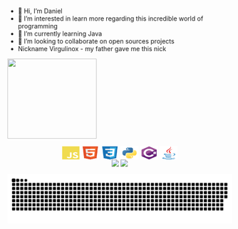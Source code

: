 - 👋 Hi, I’m Daniel
- 👀 I’m interested in learn more regarding this incredible world of programming 
- 🌱 I’m currently learning Java
- 💞️ I’m looking to collaborate on open sources projects
- Nickname Virgulinox - my father gave me this nick 

<!---
Virgulinox/Virgulinox is a ✨ special ✨ repository because its `README.md` (this file) appears on your GitHub profile.
You can click the Preview link to take a look at your changes.
--->






  <img align="center" width="200" height="180" src="https://c.tenor.com/wfX0l5GwL28AAAAC/trigun-vash.gif">
</div>
 <br>
<div  align="center"> 
  <div style="display: inline_block"><br>
  <img align="center" alt="Rafa-Js" height="30" width="40" src="https://raw.githubusercontent.com/devicons/devicon/master/icons/javascript/javascript-plain.svg">
  <img align="center" alt="HTML" height="30" width="40" src="https://raw.githubusercontent.com/devicons/devicon/master/icons/html5/html5-original.svg">
  <img align="center" alt="CSS" height="30" width="40" src="https://raw.githubusercontent.com/devicons/devicon/master/icons/css3/css3-original.svg">
  <img align="center" alt="Python" height="30" width="40" src="https://raw.githubusercontent.com/devicons/devicon/master/icons/python/python-original.svg">
  <img align="center" alt="Csharp" height="30" width="40" src="https://raw.githubusercontent.com/devicons/devicon/master/icons/csharp/csharp-original.svg">
  <img align="center" alt="java" height="30" width="40" src="https://raw.githubusercontent.com/devicons/devicon/master/icons/java/java-original.svg">
 
    
</div>
  <a href="https://www.instagram.com/Virgulinox1//" target="_blank"><img src="https://img.shields.io/badge/-Instagram-%23E4405F?style=for-the-badge&logo=instagram&logoColor=white" target="_blank"></a>
  <a href="https://br.linkedin.com/in/daniel-marcos-de-paula" target="_blank"><img src="https://img.shields.io/badge/-LinkedIn-%230077B5?style=for-the-badge&logo=linkedin&logoColor=white" target="_blank"></a> 
 
  ![Snake animation](https://github.com/Virgulinox/Virgulinox/blob/output/github-contribution-grid-snake.svg)
 
</div>
 

